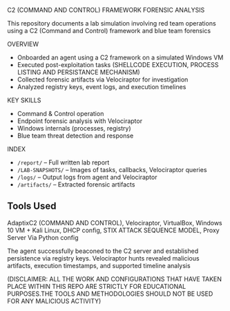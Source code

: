  C2 (COMMAND AND CONTROL) FRAMEWORK FORENSIC ANALYSIS

This repository documents a lab simulation involving red team operations using a C2 (Command and Control) framework and blue team forensics

 OVERVIEW
- Onboarded an agent using a C2 framework on a simulated Windows VM
- Executed post-exploitation tasks (SHELLCODE EXECUTION, PROCESS LISTING AND PERSISTANCE MECHANISM)
- Collected forensic artifacts via Velociraptor for investigation
- Analyzed registry keys, event logs, and execution timelines

 KEY SKILLS
- Command & Control operation
- Endpoint forensic analysis with Velociraptor
- Windows internals (processes, registry)
- Blue team threat detection and response

INDEX
- `/report/` – Full written lab report
- `/LAB-SNAPSHOTS/` – Images of tasks, callbacks, Velociraptor queries
- `/logs/` – Output logs from agent and Velociraptor
- `/artifacts/` – Extracted forensic artifacts

## Tools Used
AdaptixC2 (COMMAND AND CONTROL),
Velociraptor,
VirtualBox,
Windows 10 VM + Kali Linux,
DHCP config,
STIX ATTACK SEQUENCE MODEL,
Proxy Server Via Python config


The agent successfully beaconed to the C2 server and established persistence via registry keys. Velociraptor hunts revealed malicious artifacts, execution timestamps, and supported timeline analysis

(DISCLAIMER: ALL THE WORK AND CONFIGURATIONS THAT HAVE TAKEN PLACE WITHIN THIS REPO ARE STRICTLY FOR EDUCATIONAL PURPOSES.THE TOOLS AND METHODOLOGIES SHOULD NOT BE USED FOR ANY MALICIOUS ACTIVITY)
